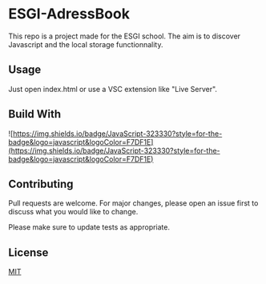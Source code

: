 # ESGI-AdressBook
This repo is a project made for the ESGI school.
The aim is to discover Javascript and the local storage functionnality.

## Usage
Just open index.html or use a VSC extension like "Live Server".

## Build With

![https://img.shields.io/badge/JavaScript-323330?style=for-the-badge&logo=javascript&logoColor=F7DF1E](https://img.shields.io/badge/JavaScript-323330?style=for-the-badge&logo=javascript&logoColor=F7DF1E)

## Contributing

Pull requests are welcome. For major changes, please open an issue first
to discuss what you would like to change.

Please make sure to update tests as appropriate.

## License

[MIT](https://choosealicense.com/licenses/mit/)
